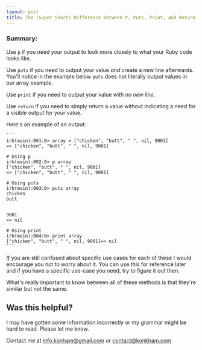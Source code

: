 ```yaml
---
layout: post
title: The (Super Short) Difference Between P, Puts, Print, and Return
---
```


### Summary:
Use `p` if you need your output to look more closely to what your Ruby code looks like.

Use `puts` if you need to output your value *and* create a new line afterwards. You'll notice in the example below `puts` does not literally output values in our array example.

Use `print` if you need to output your value *with no new line*.

Use `return` if you need to simply return a value without indicating a need for a visible output for your value.

Here's an example of an output:

    ```
    irb(main):001:0> array = ["chicken", "butt", " ", nil, 9001]
    => ["chicken", "butt", " ", nil, 9001]

    # Using p
    irb(main):002:0> p array
    ["chicken", "butt", " ", nil, 9001]
    => ["chicken", "butt", " ", nil, 9001]

    # Using puts
    irb(main):003:0> puts array
    chicken
    butt


    9001
    => nil

    # Using print
    irb(main):004:0> print array
    ["chicken", "butt", " ", nil, 9001]=> nil
    ```

*If* you are still confused about specific use cases for each of these I would encourage you not to worry about it. You can use this for reference later and if you have a specific use-case you need, try to figure it out then.

What's really important to know between all of these methods is that they're similar but not the same.

## Was this helpful?
I may have gotten some information incorrectly or my grammar might be hard to read. Please let me know.

Contact me at [info.konham@gmail.com](mailto:info.konham@gmail.com) or [contact@konkham.com](mailto:contact@konkham.com)